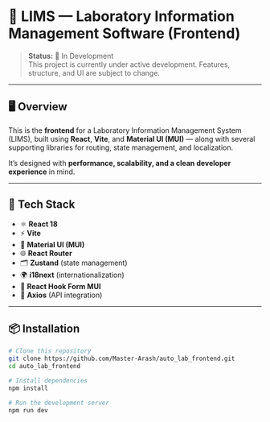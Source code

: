 # 🚧 LIMS — Laboratory Information Management Software (Frontend)

> **Status:** 🧩 In Development  
> This project is currently under active development. Features, structure, and UI are subject to change.

---

## 🖥️ Overview

This is the **frontend** for a Laboratory Information Management System (LIMS), built using **React**, **Vite**, and **Material UI (MUI)** — along with several supporting libraries for routing, state management, and localization.

It’s designed with **performance, scalability, and a clean developer experience** in mind.

---

## 🧰 Tech Stack

- ⚛️ **React 18**
- ⚡ **Vite**
- 🎨 **Material UI (MUI)**
- 🌐 **React Router**
- 🗂️ **Zustand** (state management)
- 🌍 **i18next** (internationalization)
- 🧪 **React Hook Form MUI**
- 🔧 **Axios** (API integration)

---

## 📦 Installation

```bash
# Clone this repository
git clone https://github.com/Master-Arash/auto_lab_frontend.git
cd auto_lab_frontend

# Install dependencies
npm install

# Run the development server
npm run dev
